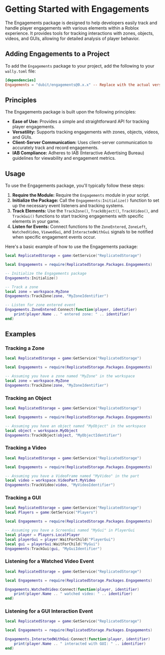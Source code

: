 # Getting Started with Engagements

The Engagements package is designed to help developers easily track and handle player engagements with various elements within a Roblox experience. It provides tools for tracking interactions with zones, objects, videos, and GUIs, allowing for detailed analysis of player behavior.

## Adding Engagements to a Project

To add the `Engagements` package to your project, add the following to your `wally.toml` file:

```toml
[dependencies]
Engagements = "dubit/engagements@0.x.x" -- Replace with the actual version
```

## Principles

The Engagements package is built upon the following principles:

-   **Ease of Use:** Provides a simple and straightforward API for tracking player engagements.
-   **Versatility:** Supports tracking engagements with zones, objects, videos, and GUIs.
-   **Client-Server Communication:** Uses client-server communication to accurately track and record engagements.
-   **IAB Compliance:** Adheres to IAB (Interactive Advertising Bureau) guidelines for viewability and engagement metrics.

## Usage

To use the Engagements package, you'll typically follow these steps:

1.  **Require the Module:** Require the `Engagements` module in your script.
2.  **Initialize the Package:** Call the `Engagements:Initialize()` function to set up the necessary event listeners and tracking systems.
3.  **Track Elements:** Use the `TrackZone()`, `TrackObject()`, `TrackVideo()`, and `TrackGui()` functions to start tracking engagements with specific elements in your game.
4.  **Listen for Events:** Connect functions to the `ZoneEntered`, `ZoneLeft`, `WatchedVideo`, `ViewedGui`, and `InteractedWithGui` signals to be notified when specific engagement events occur.

Here's a basic example of how to use the Engagements package:

```lua
local ReplicatedStorage = game:GetService("ReplicatedStorage")

local Engagements = require(ReplicatedStorage.Packages.Engagements)

-- Initialize the Engagements package
Engagements:Initialize()

-- Track a zone
local zone = workspace.MyZone
Engagements:TrackZone(zone, "MyZoneIdentifier")

-- Listen for zone entered event
Engagements.ZoneEntered:Connect(function(player, identifier)
    print(player.Name .. " entered zone: " .. identifier)
end)
```

## Examples

### Tracking a Zone

```lua
local ReplicatedStorage = game:GetService("ReplicatedStorage")

local Engagements = require(ReplicatedStorage.Packages.Engagements)

-- Assuming you have a zone named "MyZone" in the workspace
local zone = workspace.MyZone
Engagements:TrackZone(zone, "MyZoneIdentifier")
```

### Tracking an Object

```lua
local ReplicatedStorage = game:GetService("ReplicatedStorage")

local Engagements = require(ReplicatedStorage.Packages.Engagements)

-- Assuming you have an object named "MyObject" in the workspace
local object = workspace.MyObject
Engagements:TrackObject(object, "MyObjectIdentifier")
```

### Tracking a Video

```lua
local ReplicatedStorage = game:GetService("ReplicatedStorage")

local Engagements = require(ReplicatedStorage.Packages.Engagements)

-- Assuming you have a VideoFrame named "MyVideo" in the part
local video = workspace.VideoPart.MyVideo
Engagements:TrackVideo(video, "MyVideoIdentifier")
```

### Tracking a GUI

```lua
local ReplicatedStorage = game:GetService("ReplicatedStorage")
local Players = game:GetService("Players")

local Engagements = require(ReplicatedStorage.Packages.Engagements)

-- Assuming you have a ScreenGui named "MyGui" in PlayerGui
local player = Players.LocalPlayer
local playerGui = player:WaitForChild("PlayerGui")
local gui = playerGui:WaitForChild("MyGui")
Engagements:TrackGui(gui, "MyGuiIdentifier")
```

### Listening for a Watched Video Event

```lua
local ReplicatedStorage = game:GetService("ReplicatedStorage")

local Engagements = require(ReplicatedStorage.Packages.Engagements)

Engagements.WatchedVideo:Connect(function(player, identifier)
    print(player.Name .. " watched video: " .. identifier)
end)
```

### Listening for a GUI Interaction Event

```lua
local ReplicatedStorage = game:GetService("ReplicatedStorage")

local Engagements = require(ReplicatedStorage.Packages.Engagements)

Engagements.InteractedWithGui:Connect(function(player, identifier)
    print(player.Name .. " interacted with GUI: " .. identifier)
end)
```
